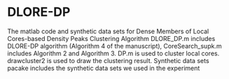 # DLORE-DP
The matlab code and synthetic data sets for Dense Members of Local Cores-based Density Peaks Clustering Algorithm
DLORE_DP.m includes DLORE-DP algorithm (Algorithm 4 of the manuscript), CoreSearch_supk.m includes Algorithm 2 and Algorithm 3. DP.m is used to cluster local cores. drawcluster2 is used to draw the clustering result. Synthetic data sets pacake includes the synthetic data sets we used in the experiment
